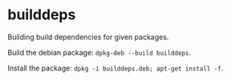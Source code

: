 # builddeps
Building build dependencies for given packages.

Build the debian package: `dpkg-deb --build builddeps`.

Install the package: `dpkg -i builddeps.deb; apt-get install -f`.
